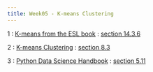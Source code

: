 ```yaml
---
title: Week05 - K-means Clustering
---
```


1
: [K-means from the ESL book](https://hastie.su.domains/Papers/ESLII.pdf)
  : [section 14.3.6](https://hastie.su.domains/Papers/ESLII.pdf)

2
: [K-means Clustering](https://www.dropbox.com/s/mrxdshg6nx98ojk/kmeans-clustering.pdf?dl=1)
  : [section 8.3](https://www.dropbox.com/s/mrxdshg6nx98ojk/kmeans-clustering.pdf?dl=1)


3
: [Python Data Science Handbook](https://jakevdp.github.io/PythonDataScienceHandbook/)
  : [section 5.11](https://jakevdp.github.io/PythonDataScienceHandbook/05.11-k-means.html)

